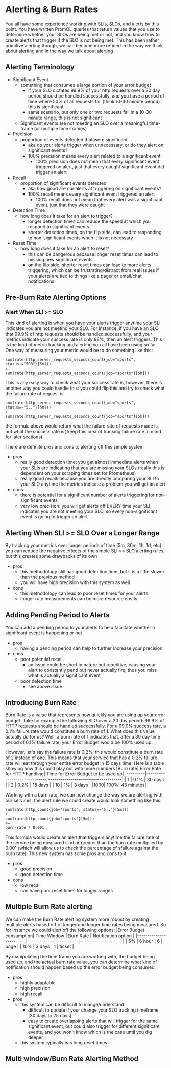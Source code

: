 # Alerting & Burn Rates
You all have some experience working with SLIs, SLOs, and alerts by this point. You have written PromQL queries that return values that you use to determine whether your SLOs are being met or not, and you know how to create alerts that trigger if the SLO is not being met. This has been rather primitive alerting though, we can become more refined in the way we think about alerting and in the way we talk about alerting

## Alerting Terminology
- Significant Event
    - something that consumes a large portion of your error budget
        - if your SLO dictates 99.9% of your http requests over a 30 day period should be handled successfully, and you have a period of time where 50% of all requests fail (think 10-30 minute period) this is significant
        - same scenario, but only one or two requests fail in a 10-30 minute range, this is not significant
    - Significant events are not meeting an SLO over a meaningful time-frame (or multiple time-frames)
- Precision
    - proportion of events detected that were significant
        - aka do your alerts trigger when unnecessary, or do they alert on significant events?
        - 100% precision means every alert related to a significant event
            - 100% precision does not mean that every significant event triggered an alert, just that every caught significant event did trigger an alert
- Recall
    - proportion of significant events detected
        - aka how good are our alerts at triggering on significant events?
        - 100% recall means every significant event triggered an alert
            - 100% recall does not mean that every alert was a significant event, just that they were caught
- Detection Time
    - how long does it take for an alert to trigger?
        - longer detection times can reduce the speed at which you respond to significant events
        - shorter detection times, on the flip side, can lead to responding to non-significant events when it is not necessary
- Reset Time
    - how long does it take for an alert to reset?
        - this can be dangerous because longer reset times can lead to missing new significant events
        - on the flip side, shorter reset times can lead to more alerts triggering, which can be frustrating/distract from real issues if your alerts are tied to things like a pager or email/chat notifications

## Pre-Burn Rate Alerting Options

### Alert When SLI >= SLO
This kind of alerting is when you have your alerts trigger anytime your SLI indicates you are not meeting your SLO. For instance, if you have an SLO that 99.9% of http requests should be handled successfully, and your metrics indicate your success rate is only 98%, then an alert triggers. This is the kind of metric tracking and alerting you all have been using so far. One way of measuring your metric would be to do something like this:
```
sum(rate(http_server_requests_seconds_count{job="sports", status!="500"}[5m])) 
/ 
sum(rate(http_server_requests_seconds_count{job="sports"}[5m]))
```
This is any easy way to check what your success rate is, however, there is another way you could handle this: you could flip this and try to check what the failure rate of request is
```
sum(rate(http_server_requests_seconds_count{job="sports", status=~"5.."}[5m])) 
/ 
sum(rate(http_server_requests_seconds_count{job="sports"}[5m]))
```
the formula above would return what the failure rate of requests made is, not what the success rate is( keep this idea of tracking failure rate in mind for later sections)

There are definite pros and cons to alerting off this simple system
- pros
    - really good detection time: you get almost immediate alerts when your SLIs are indicating that you are missing your SLOs (really this is dependent on your scraping times set for Prometheus)
    - really good recall: because you are directly comparing your SLI to your SLO anytime the metrics indicate a problem you will get an alert
- cons
    - there is potential for a significant number of alerts triggering for non-significant events
    - very low precision: you will get alerts off EVERY time your SLI indicates you are not meeting your SLO, so every non-significant event is going to trigger an alert

## Alerting When SLI >= SLO Over a Longer Range
By tracking your metrics over longer periods of time (5m, 30m, 1h, 1d, etc) you can reduce the negative effects of the simple SLI >= SLO alerting rules, but this creates some drawbacks of its own
- pros
    - this methodology still has good detection time, but it is a little slower than the previous method
    - you will have high precision with this system as well
- cons
    - this methodology can lead to poor reset times for your alerts
    - longer rate measurements can be more resource costly

## Adding Pending Period to Alerts
You can add a pending period to your alerts to help facilitate whether a significant event is happening or not
- pros
    - having a pending period can help to further increase your precision
- cons
    - poor potential recall
        - an issue could be short in nature but repetitive, causing your alert to constantly pend but never actually fire, thus you miss what is actually a significant event
    - poor detection time
        - see above issue

## Introducing Burn Rate
Burn Rate is a value that represents how quickly you are using up your error budget. Take for example the following SLO over a 30 day period: 99.9% of HTTP requests should be handled successfully. For a 99.9% success rate, a 0.1% failure rate would constitute a burn rate of 1. What does this value actually do for us? Well, a burn rate of 1 indicates that, after a 30 day time period of 0.1% failure rate, your Error Budget would be 100% used up. 

However, let's say the failure rate is 0.2%: this would constitute a burn rate of 2 instead of one. This means that your service that has a 0.2% failure rate will eat through your entire error budget in 15 days time. Here is a table showing how this could play out with more numbers
|Burn rate| Error Rate for HTTP handling| Time for Error Budget to be used up|
|---------|-----------------------------|------------------------------------|
| 1 | 0.1% | 30 days |
| 2 | 0.2% | 15 days |
| 10 | 1% | 3 days |
|1000| 100%| 43 minutes|

Working with a burn rate, we can now change the way we are alerting with our services: the alert rule we could create would look something like this:
```
sum(rate(http_count{job="sports", status=~"5.."}[5m])) 
/ 
sum(rate(http_count{job="sports"}[5m]))
>=
burn-rate * 0.001
``` 
This formula would create an alert that triggers anytime the failure rate of the service being measured is at or greater than the burn rate multiplied by 0.001 (which will allow us to check the percentage of sfailure against the burn rate). This new system has some pros and cons to it
- pros
    - good precision
    - good detection time
- cons
    - low recall
    - can have poor reset times for longer ranges

## Multiple Burn Rate alerting
We can make the Burn Rate alerting system more robust by creating multiple alerts based off of longer and longer time rates being measured. So for instance we could alert off the following options:
|Error Budget consumption| Time Window | Burn Rate | Notification option |
|------------------------|-------------|-----------|---------------------|
| 5%                     |   6 hour    |    6      |      page           |
| 10%                    |  3 days     |   1       |        ticket       |

By manipulating the time frame you are working with, the budget being used up, and the actual burn rate value, you can determine what kind of notification should happen based up the error budget being consumed.
- pros
    - highly adaptable
    - high precision
    - high recall
- pros
    - this system can be difficult to mange/understand
        - difficult to update if your change your SLO tracking timeframe (30 days to 25 days)
        - easy to create overlapping alerts that will trigger for the same significant event, but could also trigger for different significant events, and you won't know which is the case until you dig deeper
    - this system typically has long reset times

## Multi window/Burn Rate Alerting Method